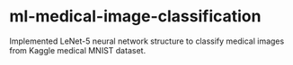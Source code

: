# ml-medical-image-classification

Implemented LeNet-5 neural network structure to classify medical images from Kaggle medical MNIST dataset.
